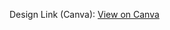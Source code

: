 Design Link (Canva): [View on Canva](https://www.canva.com/design/DAGu0PJnb9o/0y9CC2W09LpxD1Uo-EXK2g/edit?ui=e30)
